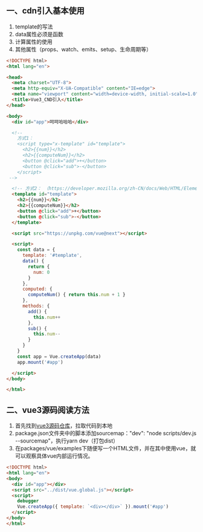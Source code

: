 ## 一、cdn引入基本使用

1. template的写法
2. data属性必须是函数
3. 计算属性的使用
4. 其他属性（props、watch、emits、setup、生命周期等）

```html
<!DOCTYPE html>
<html lang="en">

<head>
  <meta charset="UTF-8">
  <meta http-equiv="X-UA-Compatible" content="IE=edge">
  <meta name="viewport" content="width=device-width, initial-scale=1.0">
  <title>Vue3_CND引入</title>
</head>

<body>
  <div id="app">呵呵哈哈哈</div>

  <!-- 
    方式1：
    <script type="x-template" id="template">
      <h2>{{num}}</h2>
      <h2>{{computeNum}}</h2>
      <button @click="add">+</button>
      <button @click="sub">-</button>
    </script>
 -->

  <!-- 方式2： （https://developer.mozilla.org/zh-CN/docs/Web/HTML/Element/template）-->
  <template id="template">
    <h2>{{num}}</h2>
    <h2>{{computeNum}}</h2>
    <button @click="add">+</button>
    <button @click="sub">-</button>
  </template>

  <script src="https://unpkg.com/vue@next"></script>

  <script>
    const data = {
      template: '#template',
      data() {
        return {
          num: 0
        }
      },
      computed: {
        computeNum() { return this.num + 1 }
      },
      methods: {
        add() {
          this.num++
        },
        sub() {
          this.num--
        }
      }
    }
    const app = Vue.createApp(data)
    app.mount('#app')

  </script>
</body>

</html>
```

## 二、vue3源码阅读方法

1. 首先找到[vue3源码仓库](https://github.com/vuejs/vue-next)，拉取代码到本地
2. package.json文件夹中的脚本添加sourcemap："dev": "node scripts/dev.js --sourcemap"，执行yarn dev（打包dist）
3. 在packages/vue/examples下随便写一个HTML文件，并在其中使用vue，就可以观察具体vue内部运行情况。

```html
<!DOCTYPE html>
<html lang="en">
<body>
  <div id="app"></div>
  <script src="../dist/vue.global.js"></script>
  <script>
    debugger
    Vue.createApp({ template: `<div></div>` }).mount('#app')
  </script>
</body>
</html>
```

